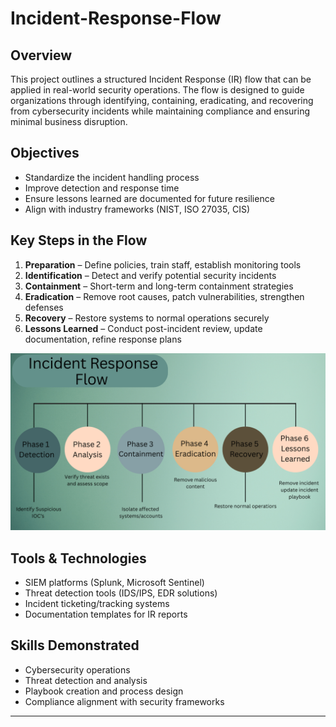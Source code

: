 # Incident-Response-Flow



## Overview
This project outlines a structured Incident Response (IR) flow that can be applied in real-world security operations. The flow is designed to guide organizations through identifying, containing, eradicating, and recovering from cybersecurity incidents while maintaining compliance and ensuring minimal business disruption.

## Objectives
- Standardize the incident handling process
- Improve detection and response time
- Ensure lessons learned are documented for future resilience
- Align with industry frameworks (NIST, ISO 27035, CIS)

## Key Steps in the Flow
1. **Preparation** – Define policies, train staff, establish monitoring tools
2. **Identification** – Detect and verify potential security incidents
3. **Containment** – Short-term and long-term containment strategies
4. **Eradication** – Remove root causes, patch vulnerabilities, strengthen defenses
5. **Recovery** – Restore systems to normal operations securely
6. **Lessons Learned** – Conduct post-incident review, update documentation, refine response plans

![image alt](https://github.com/MichaelBerry-CyberPro/Incident-Response-Flow/blob/main/Incident%20Response%20Flow.png?raw=true)

## Tools & Technologies
- SIEM platforms (Splunk, Microsoft Sentinel)
- Threat detection tools (IDS/IPS, EDR solutions)
- Incident ticketing/tracking systems
- Documentation templates for IR reports

## Skills Demonstrated
- Cybersecurity operations
- Threat detection and analysis
- Playbook creation and process design
- Compliance alignment with security frameworks

---
